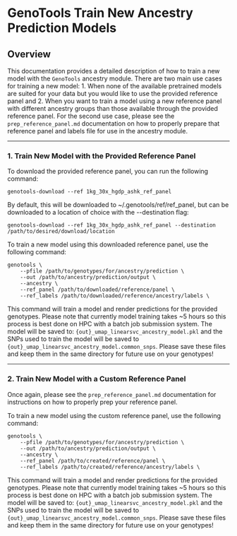 # GenoTools Train New Ancestry Prediction Models

## Overview
This documentation provides a detailed description of how to train a new model with the `GenoTools` ancestry module. There are two main use cases for training a new model:
    1. When none of the available pretrained models are suited for your data but you would like to use the provided reference panel and
    2. When you want to train a model using a new reference panel with different ancestry groups than those available through the provided reference panel.
For the second use case, please see the `prep_reference_panel.md` documentation on how to properly prepare that reference panel and labels file for use in the ancestry module.

---

### 1. Train New Model with the Provided Reference Panel
To download the provided reference panel, you can run the following command:
```
genotools-download --ref 1kg_30x_hgdp_ashk_ref_panel
```
By default, this will be downloaded to ~/.genotools/ref/ref_panel, but can be downloaded to a location of choice with the --destination flag:
```
genotools-download --ref 1kg_30x_hgdp_ashk_ref_panel --destination /path/to/desired/download/location
```

To train a new model using this downloaded reference panel, use the following command:
```
genotools \
    --pfile /path/to/genotypes/for/ancestry/prediction \
    --out /path/to/ancestry/prediction/output \
    --ancestry \
    --ref_panel /path/to/downloaded/reference/panel \
    --ref_labels /path/to/downloaded/reference/ancestry/labels \
```
This command will train a model and render predictions for the provided genotypes. Please note that currently model training takes ~5 hours so this process is best done on HPC with a batch job submission system.
The model will be saved to: `{out}_umap_linearsvc_ancestry_model.pkl` and the SNPs used to train the model will be saved to `{out}_umap_linearsvc_ancestry_model.common_snps`. Please save these files and keep them in the same directory for future use on your genotypes!

---

### 2. Train New Model with a Custom Reference Panel
Once again, please see the `prep_reference_panel.md` documentation for instructions on how to properly prep your reference panel.

To train a new model using the custom reference panel, use the following command:
```
genotools \
    --pfile /path/to/genotypes/for/ancestry/prediction \
    --out /path/to/ancestry/prediction/output \
    --ancestry \
    --ref_panel /path/to/created/reference/panel \
    --ref_labels /path/to/created/reference/ancestry/labels \
```
This command will train a model and render predictions for the provided genotypes. Please note that currently model training takes ~5 hours so this process is best done on HPC with a batch job submission system.
The model will be saved to: `{out}_umap_linearsvc_ancestry_model.pkl` and the SNPs used to train the model will be saved to `{out}_umap_linearsvc_ancestry_model.common_snps`. Please save these files and keep them in the same directory for future use on your genotypes!
